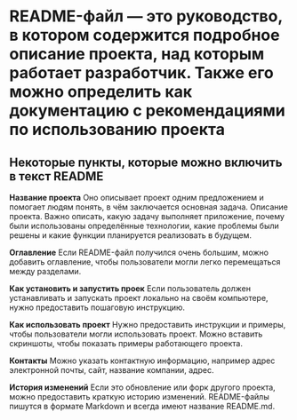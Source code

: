 # README-файл — это руководство, в котором содержится подробное описание проекта, над которым работает разработчик. Также его можно определить как документацию с рекомендациями по использованию проекта  

## Некоторые пункты, которые можно включить в текст README

**Название проекта** Оно описывает проект одним предложением и помогает людям понять, в чём заключается основная задача.
Описание проекта. Важно описать, какую задачу выполняет приложение, почему были использованы определённые технологии, какие проблемы были решены и какие функции планируется реализовать в будущем.

**Оглавление** Если README-файл получился очень большим, можно добавить оглавление, чтобы пользователи могли легко перемещаться между разделами.

**Как установить и запустить проек** Если пользователь должен устанавливать и запускать проект локально на своём компьютере, нужно предоставить пошаговую инструкцию.

**Как использовать проект** Нужно предоставить инструкции и примеры, чтобы пользователи могли использовать проект. Можно вставить скриншоты, чтобы показать примеры работающего проекта.

**Контакты** Можно указать контактную информацию, например адрес электронной почты, сайт, название компании, адрес.

**История изменений** Если это обновление или форк другого проекта, можно предоставить краткую историю изменений.
README-файлы пишутся в формате Markdown и всегда имеют название README.md.
